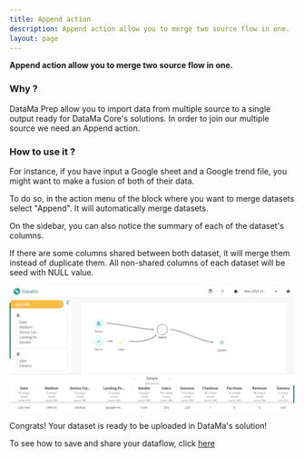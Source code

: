 ```yaml
---
title: Append action
description: Append action allow you to merge two source flow in one.
layout: page
---
```


**Append action allow you to merge two source flow in one.**

### Why ? 

DataMa Prep allow you to import data from multiple source to a single output ready for DataMa Core's solutions. In order to join our multiple source we need an Append action.


### How to use it ?

For instance,
if you have input a Google sheet and a Google trend file,
you might want to make a fusion of both of their data.

To do so, in the action menu of the block where you want to merge datasets select "Append".
It will automatically merge datasets.

On the sidebar, you can also notice the summary of each of the dataset's columns.

If there are some columns shared between both dataset, it will merge them instead of duplicate them. All non-shared columns of each dataset will be seed with NULL value.

![Append ui](images/Appendstep1.png)

Congrats! Your dataset is ready to be uploaded in DataMa's solution!

To see how to save and share your dataflow, click [here]({{site.url}}/{{site.baseurl}}/prep/header/Saving_and_sharing.html)
